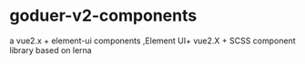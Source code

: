 # goduer-v2-components
a vue2.x + element-ui components ,Element UI+ vue2.X + SCSS component library based on lerna

